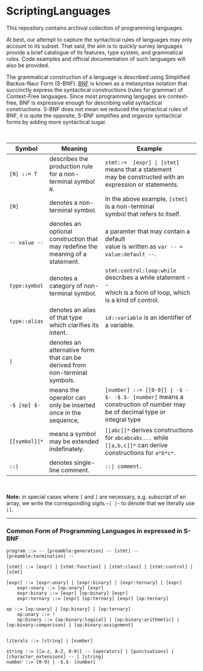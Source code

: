 # ScriptingLanguages
This repository contains archival collection of programming languages.

At best, our attempt to capture the syntactical rules of languages may only account to its subset. That said, the aim is to quickly survey languages provide a brief catalogue of its features, type system, and grammatical rules. Code examples and official documentation of such languages will also be provided.  

The grammatical construction of a language is described using Simplified Backus-Naur Form (S-BNF). [BNF](https://bityl.co/8eOv) is known as a metasyntax notation that succinctly express the syntactical constructions (rules for grammar) of Context-Free languages. Since most programming languges are context-free, BNF is expressive enough for describing valid syntactical constructions. S-BNF does not mean we reduced the syntactical rules of BNF, it is quite the opposite, S-BNF simplifies and organize syntactical forms by adding more syntactical sugar. 

<br>

| Symbol        | Meaning                                                                        | Example                                                                                                                    |
|---------------|--------------------------------------------------------------------------------|----------------------------------------------------------------------------------------------------------------------------|
| `[N] ::= T`   | describes the production rule for a non-terminal symbol `N`.                   | `stmt::=  [expr] \| [stmt]` means that a statement <br>may be constructed with an expression or statements.                |
| `[N]`         | denotes a non-terminal symbol.                                                 | In the above example, `[stmt]` is a non-terminal <br>symbol that refers to itself.                                         |
| `-- value --` | denotes an optional construction that may redefine the meaning of a statement. | a paramter that may contain a default <br>value is written as `var -- = value:default --`.                                 |
| `type:symbol` | denotes a category of non-terminal symbol.                                     | `stmt:control:loop:while` describes a while statement --<br> which is a form of loop, which is a kind of control.          |
| `type::alias` | denotes an alias of that type which clarifies its intent.                      | `id::variable` is an identifier of a variable.                                                                             |
| `\|`          | denotes an alternative form that can be derived from non-terminal symbols.     |                                                                                                                            |
| `-$ [op] $-`  | means the operator can only be inserted once in the sequence,                  | `[number] ::= [[0-9]] \| -$ - $- -$.$- [number]` means a construction of number may be of decimal type or<br>integral type |
| `[[symbol]]*` | means a symbol may be extended indefinately.                                   | `[[abc]]*` derives constructions for `abcabcabc...` while `[[a,b,c]]*` can derive constructions for `a*b*c*`.               |
| `::\| `       | denotes single-line comment.                                                   | `::\| comment.`                                                                                                            |
<br>

**Note:** in special cases where `[` and `]` are necessary, e.g. subscript of an array, we write the corresponding sigils `~[ ]~` to denote that we literally use `[]`.



---
### Common Form of Programming Languages in expressed in S-BNF
```
program ::= -- [preamble:generation] -- [stmt] -- [preamble:termination] --

[stmt] ::= [expr] | [stmt:function] | [stmt:class] | [stmt:control] | [stmt]

[expr] ::= [expr:unary] | [expr:binary] | [expr:ternary] | [expr]
	expr:unary ::= [op:unary] [expr]
	expr:binary ::= [expr] [op:binary] [expr]
	expr:ternary ::= [expr] [op:ternary] [expr] [op:ternary]

op ::= [op:unary] | [op:binary] | [op:ternary]
	op:unary ::= !
	op:binary ::= [op:binary:logical] | [op:binary:arithmetic] | [op:binary:comparison] | [op:binary:assignment]


literals ::= [string] | [number]

string ::= [[a-z, A-Z, 0-9]] -- [operators] | [punctuations] | [character_extensions] -- | [string]
number ::= {0-9} | -$.$- [number]
```
